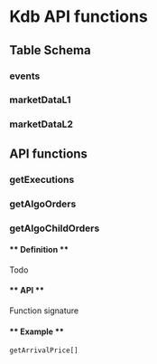# Kdb API functions

## Table Schema

### events
### marketDataL1
### marketDataL2

## API functions

### getExecutions
### getAlgoOrders
### getAlgoChildOrders

<!-- tabs:start -->

#### ** Definition **

Todo

#### ** API **

Function signature

#### ** Example **

```q
getArrivalPrice[]
```

<!-- tabs:end -->
